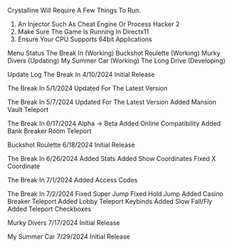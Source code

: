Crystalline Will Require A Few Things To Run.
1. An Injector Such As Cheat Engine Or Process Hacker 2
2. Make Sure The Game Is Running In Directx11
3. Ensure Your CPU Supports 64bit Applications

Menu Status
  The Break In (Working)
  Buckshot Roulette (Working)
  Murky Divers (Updating)
  My Summer Car (Working)
  The Long Drive (Developing)

Update Log
  The Break In
    4/10/2024
    Initial Release

  The Break In
    5/1/2024
    Updated For The Latest Version

  The Break In
    5/7/2024
    Updated For The Latest Version
    Added Mansion Vault Teleport

  The Break In
    6/17/2024
    Alpha -> Beta
		Added Online Compatibility
		Added Bank Breaker Room Teleport

  Buckshot Roulette
    6/18/2024
    Initial Release

  The Break In
    6/26/2024
		Added Stats
		Added Show Coordinates
		Fixed X Coordinate

  The Break In
    7/1/2024
		Added Access Codes

  The Break In
    7/2/2024
		Fixed Super Jump
		Fixed Hold Jump
		Added Casino Breaker Teleport
		Added Lobby Teleport Keybinds
		Added Slow Fall/Fly
		Added Teleport Checkboxes

  Murky Divers
    7/17/2024
    Initial Release

  My Summer Car
    7/29/2024
    Initial Release
